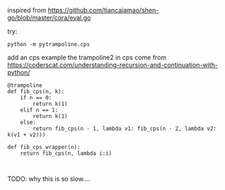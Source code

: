 
inspired from https://github.com/tiancaiamao/shen-go/blob/master/cora/eval.go


try:

```
python -m pytrampoline.cps
```

add an cps example
the trampoline2 in cps come from https://coderscat.com/understanding-recursion-and-continuation-with-python/


```
@trampoline
def fib_cps(n, k):
    if n == 0:
        return k(1)
    elif n == 1:
        return k(1)
    else:
        return fib_cps(n - 1, lambda v1: fib_cps(n - 2, lambda v2: k(v1 + v2)))

def fib_cps_wrapper(n):
    return fib_cps(n, lambda i:i)



```

TODO: why this is so slow....